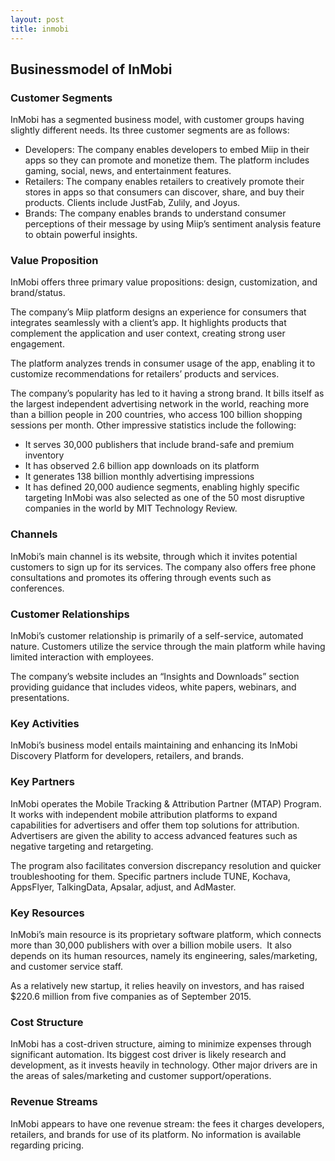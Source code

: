```yaml
---
layout: post
title: inmobi
---
```


Businessmodel of InMobi
------------------------

### Customer Segments

InMobi has a segmented business model, with customer groups having slightly different needs. Its three customer segments are as follows:

 * Developers: The company enables developers to embed Miip in their apps so they can promote and monetize them. The platform includes gaming, social, news, and entertainment features.
* Retailers: The company enables retailers to creatively promote their stores in apps so that consumers can discover, share, and buy their products. Clients include JustFab, Zulily, and Joyus.
* Brands: The company enables brands to understand consumer perceptions of their message by using Miip’s sentiment analysis feature to obtain powerful insights.
 ### Value Proposition

InMobi offers three primary value propositions: design, customization, and brand/status.

The company’s Miip platform designs an experience for consumers that integrates seamlessly with a client’s app. It highlights products that complement the application and user context, creating strong user engagement.

The platform analyzes trends in consumer usage of the app, enabling it to customize recommendations for retailers’ products and services.

The company’s popularity has led to it having a strong brand. It bills itself as the largest independent advertising network in the world, reaching more than a billion people in 200 countries, who access 100 billion shopping sessions per month. Other impressive statistics include the following:

 * It serves 30,000 publishers that include brand-safe and premium inventory
* It has observed 2.6 billion app downloads on its platform
* It generates 138 billion monthly advertising impressions
* It has defined 20,000 audience segments, enabling highly specific targeting
 InMobi was also selected as one of the 50 most disruptive companies in the world by MIT Technology Review.

### Channels

InMobi’s main channel is its website, through which it invites potential customers to sign up for its services. The company also offers free phone consultations and promotes its offering through events such as conferences.

### Customer Relationships

InMobi’s customer relationship is primarily of a self-service, automated nature. Customers utilize the service through the main platform while having limited interaction with employees.

The company’s website includes an “Insights and Downloads” section providing guidance that includes videos, white papers, webinars, and presentations.

### Key Activities

InMobi’s business model entails maintaining and enhancing its InMobi Discovery Platform for developers, retailers, and brands.

### Key Partners

InMobi operates the Mobile Tracking & Attribution Partner (MTAP) Program. It works with independent mobile attribution platforms to expand capabilities for advertisers and offer them top solutions for attribution. Advertisers are given the ability to access advanced features such as negative targeting and retargeting.

The program also facilitates conversion discrepancy resolution and quicker troubleshooting for them. Specific partners include TUNE, Kochava, AppsFlyer, TalkingData, Apsalar, adjust, and AdMaster.

### Key Resources

InMobi’s main resource is its proprietary software platform, which connects more than 30,000 publishers with over a billion mobile users.  It also depends on its human resources, namely its engineering, sales/marketing, and customer service staff.

As a relatively new startup, it relies heavily on investors, and has raised $220.6 million from five companies as of September 2015.

### Cost Structure

InMobi has a cost-driven structure, aiming to minimize expenses through significant automation. Its biggest cost driver is likely research and development, as it invests heavily in technology. Other major drivers are in the areas of sales/marketing and customer support/operations.

### Revenue Streams

InMobi appears to have one revenue stream: the fees it charges developers, retailers, and brands for use of its platform. No information is available regarding pricing.
